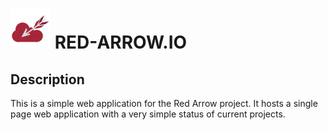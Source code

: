 # ![Red Arrow Logo](src/assets/brand/brand-icon.svg) RED-ARROW.IO

## Description

This is a simple web application for the Red Arrow project. It hosts a single page
web application with a very simple status of current projects.
